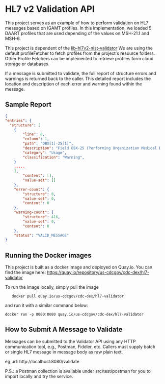 # HL7 v2 Validation API

This project serves as an example of how to perform validation on HL7 messages based on IGAMT profiles.
In this implementation, we loaded 5 DAART profiles that are used depending of the values on MSH-21.1 and MSH-6.

This project is dependent of the [lib-hl7v2-nist-validator](https://github.com/cdcgov/lib-hl7v2-nist-validator)
We are using the default profileFetcher to fetch profiles from the project's resource folders.
Other Profile Fetchers can be implemented to retrieve profiles form cloud storage or databases.

If a message is submitted to validate, the full report of structure errors and warnings is returned back 
to the caller. This detailed report includes the location and description of each error and warning found 
within the message.

## Sample Report
``` json
{
"entries": {
  "structure": [
    {
        "line": 8,
        "column": 1,
        "path": "OBX[1]-25[1]",
        "description": "Field OBX-25 (Performing Organization Medical Director) is missing. Depending on the use case and data availability it may be appropriate to value this element (Usage is RE, Required, but may be Empty).",
        "category": "Usage",
        "classification": "Warning",
    }
    .....
    ],
        "content": [],
        "value-set": []
    },
    "error-count": {
        "structure": 0,
        "value-set": 0,
        "content": 0
    },
    "warning-count": {
        "structure": 416,
        "value-set": 0,
        "content": 0
    },
    "status": "VALID_MESSAGE"
}
```



## Running the Docker images

This project is built as a docker image and deployed on Quay.io.
You can find the image here: https://quay.io/repository/us-cdcgov/cdc-dex/hl7-validator

To run the image locally, simply pull the image

```
   docker pull quay.io/us-cdcgov/cdc-dex/hl7-validator
```

and run it with a similar command below:
```
docker run -p 8080:8080 quay.io/us-cdcgov/cdc-dex/hl7-validator
```
## How to Submit A Message to Validate

Messages can be submitted to the Validator API using any HTTP communication tool, e.g., Postman, Fiddler, etc. Callers must supply batch or single HL7 message in message body as raw plain text.

eg url:  http://localhost:8080/validate

P.S.: a Postman collection is available under src/test/postman for you to import locally and try the service.